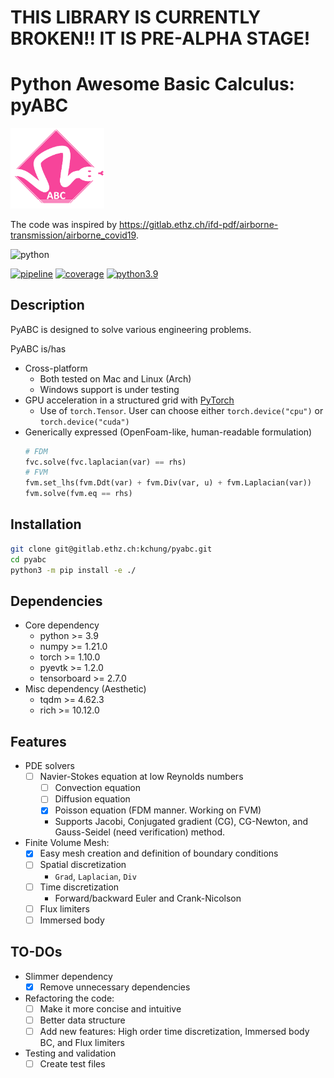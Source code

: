 # THIS LIBRARY IS CURRENTLY BROKEN!! IT IS PRE-ALPHA STAGE!
# Python Awesome Basic Calculus: pyABC

<img src="pyABC/assets/logo.png" width="150"/>

The code was inspired by https://gitlab.ethz.ch/ifd-pdf/airborne-transmission/airborne_covid19.

![python](http://ForTheBadge.com/images/badges/made-with-python.svg)


[![pipeline](https://gitlab.ethz.ch/kchung/pyabc/badges/main/pipeline.svg)](https://gitlab.ethz.ch/kchung/pyabc/commits/main)
[![coverage](https://gitlab.ethz.ch/kchung/pyabc/badges/main/coverage.svg)](https://gitlab.ethz.ch/kchung/pyabc/commits/main)
[![python3.9](https://img.shields.io/badge/python-3.9-blue)](https://www.python.org/downloads/release/python-390/)

## Description

PyABC is designed to solve various engineering problems.

PyABC is/has
- Cross-platform
	- Both tested on Mac and Linux (Arch)
	- Windows support is under testing
- GPU acceleration in a structured grid with [PyTorch](https://pytorch.org)
	- Use of `torch.Tensor`. User can choose either `torch.device("cpu")` or `torch.device("cuda")`
- Generically expressed (OpenFoam-like, human-readable formulation)
	```python
	# FDM
	fvc.solve(fvc.laplacian(var) == rhs)
	# FVM
	fvm.set_lhs(fvm.Ddt(var) + fvm.Div(var, u) + fvm.Laplacian(var))
	fvm.solve(fvm.eq == rhs)
	```
## Installation

```bash
git clone git@gitlab.ethz.ch:kchung/pyabc.git
cd pyabc
python3 -m pip install -e ./
```

## Dependencies

- Core dependency
	- python >= 3.9
	- numpy >= 1.21.0
	- torch >= 1.10.0
	- pyevtk >= 1.2.0
	- tensorboard >= 2.7.0
- Misc dependency (Aesthetic)
	- tqdm >= 4.62.3
	- rich >= 10.12.0

## Features
- PDE solvers
	- [ ] Navier-Stokes equation at low Reynolds numbers
		- [ ] Convection equation
		- [ ] Diffusion equation
    	- [x] Poisson equation (FDM manner. Working on FVM)
		- Supports Jacobi, Conjugated gradient (CG), CG-Newton, and Gauss-Seidel (need verification) method.
- Finite Volume Mesh:
	- [x] Easy mesh creation and definition of boundary conditions
	- [ ] Spatial discretization
		- `Grad`, `Laplacian`, `Div`
	- [ ] Time discretization
		- Forward/backward Euler and Crank-Nicolson
	- [ ] Flux limiters
	- [ ] Immersed body

## TO-DOs

- Slimmer dependency
	- [x] Remove unnecessary dependencies
- Refactoring the code:
	- [ ] Make it more concise and intuitive
	- [ ] Better data structure
	- [ ] Add new features: High order time discretization, Immersed body BC, and Flux limiters
- Testing and validation
	- [ ] Create test files
